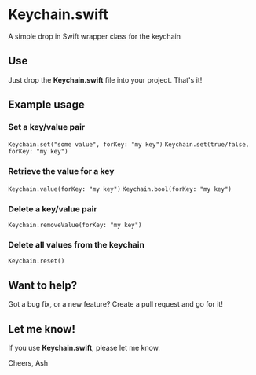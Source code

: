 # Keychain.swift
A simple drop in Swift wrapper class for the keychain

## Use

Just drop the **Keychain.swift** file into your project. That's it!

## Example usage

### Set a key/value pair

`Keychain.set("some value", forKey: "my key")`
`Keychain.set(true/false, forKey: "my key")`

### Retrieve the value for a key

`Keychain.value(forKey: "my key")`
`Keychain.bool(forKey: "my key")`

### Delete a key/value pair

`Keychain.removeValue(forKey: "my key")`

### Delete all values from the keychain

`Keychain.reset()`

## Want to help?

Got a bug fix, or a new feature? Create a pull request and go for it!

## Let me know!

If you use **Keychain.swift**, please let me know.

Cheers,
Ash
